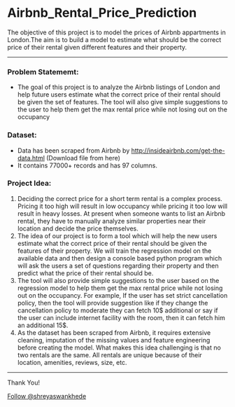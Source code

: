 # Airbnb_Rental_Price_Prediction
The objective of this project is to model the prices of Airbnb appartments in London.The aim is to build a model to estimate what should be the correct price of their rental given different features and their property.
***


### Problem Statememt:
* The goal of this project is to analyze the Airbnb listings of London and help future users estimate what the correct price of their rental should be given the set of features. The tool will also give simple suggestions to the user to help them get the max rental price while not losing out on the occupancy

### Dataset:
* Data has been scraped from Airbnb by http://insideairbnb.com/get-the-data.html (Download file from here)
* It contains 77000+ records and has 97 columns.

### Project Idea:
1. Deciding the correct price for a short term rental is a complex process. Pricing it too high will result in low occupancy while pricing it too low will result in heavy losses. At present when someone wants to list an Airbnb rental, they have to manually analyze similar properties near their location and decide the price themselves. 
2. The idea of our project is to form a tool which will help the new users estimate what the correct price of their rental should be given the features of their property. We will train the regression model on the available data and then design a console based python program which will ask the users a set of questions regarding their property and then predict what the price of their rental should be.
3. The tool will also provide simple suggestions to the user based on the regression model to help them get the max rental price while not losing out on the occupancy. For example, If the user has set strict cancellation policy, then the tool will provide suggestion like if they change the cancellation policy to moderate they can fetch 10$ additional or say if the user can include internet facility with the room, then it can fetch him an additional 15$.
4. As the dataset has been scraped from Airbnb, it requires extensive cleaning, imputation of the missing values and feature engineering before creating the model. What makes this idea challenging is that no two rentals are the same. All rentals are unique because of their location, amenities, reviews, size, etc. 
***
<p>Thank You!	
<p><!-- Place this tag where you want the button to render. -->
<a class="github-button" href="https://github.com/shreyaswankhede" aria-label="Follow @shreyaswankhede on GitHub">Follow @shreyaswankhede</a>
